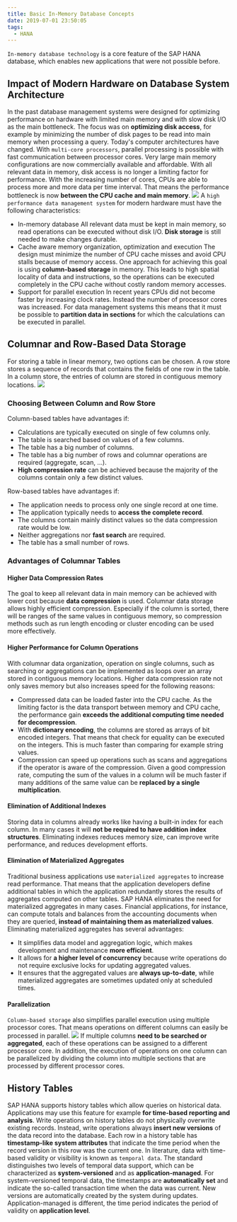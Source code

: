 ```yaml
---
title: Basic In-Memory Database Concepts
date: 2019-07-01 23:50:05
tags:
  - HANA
---
```

`In-memory database technology` is a core feature of the SAP HANA database, which enables new applications that were not possible before.
## Impact of Modern Hardware on Database System Architecture
In the past database management systems were designed for optimizing performance on hardware with limited main memory and with slow disk I/O as the main bottleneck. The focus was on **optimizing disk access**, for example by minimizing the number of disk pages to be read into main memory when processing a query.
Today's computer architectures have changed. With `multi-core processors`, parallel processing is possible with fast communication between processor cores. Very large main memory configurations are now commercially available and affordable.
With all relevant data in memory, disk access is no longer a limiting factor for performance. With the increasing number of cores, CPUs are able to process more and more data per time interval. That means the performance bottleneck is now **between the CPU cache and main memory**.
![](https://raw.githubusercontent.com/was48i/mPOST/master/HANA/2-1.jpg)
A `high performance data management system` for modern hardware must have the following characteristics:
<!--more-->
- In-memory database
All relevant data must be kept in main memory, so read operations can be executed without disk I/O. **Disk storage** is still needed to make changes durable.
- Cache aware memory organization, optimization and execution
The design must minimize the number of CPU cache misses and avoid CPU stalls because of memory access. One approach for achieving this goal is using **column-based storage** in memory. This leads to high spatial locality of data and instructions, so the operations can be executed completely in the CPU cache without costly random memory accesses.
- Support for parallel execution
In recent years CPUs did not become faster by increasing clock rates. Instead the number of processor cores was increased. For data management systems this means that it must be possible to **partition data in sections** for which the calculations can be executed in parallel.

## Columnar and Row-Based Data Storage
For storing a table in linear memory, two options can be chosen. A row store stores a sequence of records that contains the fields of one row in the table. In a column store, the entries of column are stored in contiguous memory locations.
![](https://raw.githubusercontent.com/was48i/mPOST/master/HANA/2-2.jpg)
### Choosing Between Column and Row Store
Column-based tables have advantages if:
- Calculations are typically executed on single of few columns only.
- The table is searched based on values of a few columns.
- The table has a big number of columns.
- The table has a big number of rows and columnar operations are required (aggregate, scan, …).
- **High compression rate** can be achieved because the majority of the columns contain only a few distinct values.

Row-based tables have advantages if:
- The application needs to process only one single record at one time.
- The application typically needs to **access the complete record**.
- The columns contain mainly distinct values so the data compression rate would be low.
- Neither aggregations nor **fast search** are required.
- The table has a small number of rows.

### Advantages of Columnar Tables
#### Higher Data Compression Rates
The goal to keep all relevant data in main memory can be achieved with lower cost because **data compression** is used. Columnar data storage allows highly efficient compression. Especially if the column is sorted, there will be ranges of the same values in contiguous memory, so compression methods such as run length encoding or cluster encoding can be used more effectively.
#### Higher Performance for Column Operations
With columnar data organization, operation on single columns, such as searching or aggregations can be implemented as loops over an array stored in contiguous memory locations.
Higher data compression rate not only saves memory but also increases speed for the following reasons:
- Compressed data can be loaded faster into the CPU cache. As the limiting factor is the data transport between memory and CPU cache, the performance gain **exceeds the additional computing time needed for decompression**.
- With **dictionary encoding**, the columns are stored as arrays of bit encoded integers. That means that check for equality can be executed on the integers. This is much faster than comparing for example string values.
- Compression can speed up operations such as scans and aggregations if the operator is aware of the compression. Given a good compression rate, computing the sum of the values in a column will be much faster if many additions of the same value can be **replaced by a single multiplication**.

#### Elimination of Additional Indexes
Storing data in columns already works like having a built-in index for each column. In many cases it will **not be required to have addition index structures**. Eliminating indexes reduces memory size, can improve write performance, and reduces development efforts.
#### Elimination of Materialized Aggregates
Traditional business applications use `materialized aggregates` to increase read performance. That means that the application developers define additional tables in which the application redundantly stores the results of aggregates computed on other tables.
SAP HANA eliminates the need for materialized aggregates in many cases. Financial applications, for instance, can compute totals and balances from the accounting documents when they are queried, **instead of maintaining them as materialized values**.
Eliminating materialized aggregates has several advantages:
- It simplifies data model and aggregation logic, which makes development and maintenance **more efficient**.
- It allows for **a higher level of concurrency** because write operations do not require exclusive locks for updating aggregated values.
- It ensures that the aggregated values are **always up-to-date**, while materialized aggregates are sometimes updated only at scheduled times.

#### Parallelization
`Column-based storage` also simplifies parallel execution using multiple processor cores. That means operations on different columns can easily be processed in parallel.
![](https://raw.githubusercontent.com/was48i/mPOST/master/HANA/2-3.jpg)
If multiple columns **need to be searched or aggregated**, each of these operations can be assigned to a different processor core. In addition, the execution of operations on one column can be parallelized by dividing the column into multiple sections that are processed by different processor cores.
## History Tables
SAP HANA supports history tables which allow queries on historical data. Applications may use this feature for example **for time-based reporting and analysis**. Write operations on history tables do not physically overwrite existing records. Instead, write operations always **insert new versions** of the data record into the database. Each row in a history table has **timestamp-like system attributes** that indicate the time period when the record version in this row was the current one.
In literature, data with time-based validity or visibility is known as `temporal data`. The standard distinguishes two levels of temporal data support, which can be characterized as **system-versioned** and as **application-managed**.
For system-versioned temporal data, the timestamps are **automatically set** and indicate the so-called transaction time when the data was current. New versions are automatically created by the system during updates. Application-managed is different, the time period indicates the period of validity on **application level**.
